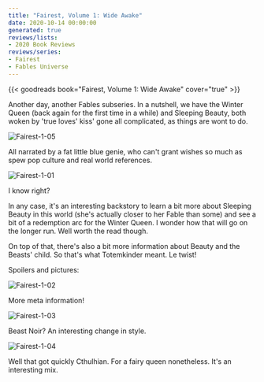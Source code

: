 ```yaml
---
title: "Fairest, Volume 1: Wide Awake"
date: 2020-10-14 00:00:00
generated: true
reviews/lists:
- 2020 Book Reviews
reviews/series:
- Fairest
- Fables Universe
---
```

{{< goodreads book="Fairest, Volume 1: Wide Awake" cover="true" >}}

Another day, another Fables subseries. In a nutshell, we have the Winter Queen (back again for the first time in a while) and Sleeping Beauty, both woken by 'true loves' kiss' gone all complicated, as things are wont to do.  

![Fairest-1-05](/embeds/books/attachments/fairest-1-05.jpg)  

<!--more-->

All narrated by a fat little blue genie, who can't grant wishes so much as spew pop culture and real world references.  

![Fairest-1-01](/embeds/books/attachments/fairest-1-01.jpg)  

I know right?  

In any case, it's an interesting backstory to learn a bit more about Sleeping Beauty in this world (she's actually closer to her Fable than some) and see a bit of a redemption arc for the Winter Queen. I wonder how that will go on the longer run. Well worth the read though.  

On top of that, there's also a bit more information about Beauty and the Beasts' child. So that's what Totemkinder meant. Le twist!  

Spoilers and pictures:  

![Fairest-1-02](/embeds/books/attachments/fairest-1-02.jpg)  

More meta information!  

![Fairest-1-03](/embeds/books/attachments/fairest-1-03.jpg)  

Beast Noir? An interesting change in style.  

![Fairest-1-04](/embeds/books/attachments/fairest-1-04.jpg)  

Well that got quickly Cthulhian. For a fairy queen nonetheless. It's an interesting mix.


